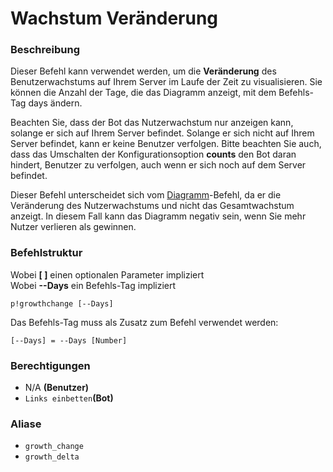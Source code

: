 # Wachstum Veränderung

### Beschreibung

Dieser Befehl kann verwendet werden, um die **Veränderung** des Benutzerwachstums auf Ihrem Server im Laufe der Zeit zu visualisieren. Sie können die Anzahl der Tage, die das Diagramm anzeigt, mit dem Befehls-Tag days ändern.

Beachten Sie, dass der Bot das Nutzerwachstum nur anzeigen kann, solange er sich auf Ihrem Server befindet. Solange er sich nicht auf Ihrem Server befindet, kann er keine Benutzer verfolgen. Bitte beachten Sie auch, dass das Umschalten der Konfigurationsoption **counts** den Bot daran hindert, Benutzer zu verfolgen, auch wenn er sich noch auf dem Server befindet.  
  
Dieser Befehl unterscheidet sich vom [Diagramm](graph.md)-Befehl, da er die Veränderung des Nutzerwachstums und nicht das Gesamtwachstum anzeigt. In diesem Fall kann das Diagramm negativ sein, wenn Sie mehr Nutzer verlieren als gewinnen.

### Befehlstruktur

Wobei **\[ \]** einen optionalen Parameter impliziert  
Wobei **--Days** ein Befehls-Tag impliziert

```text
p!growthchange [--Days]
```

Das Befehls-Tag muss als Zusatz zum Befehl verwendet werden:

```text
[--Days] = --Days [Number]
```

### **Berechtigungen**

* N/A **\(Benutzer\)**
* `Links einbetten`**\(Bot\)**

### Aliase

* `growth_change`
* `growth_delta`

